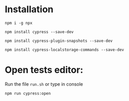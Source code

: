 # Installation 

```
npm i -g npx

npm install cypress --save-dev

npm install cypress-plugin-snapshots --save-dev

npm install cypress-localstorage-commands --save-dev

```

# Open tests editor:

Run the file `run.sh` or type in console 

`npm run cypress:open`
